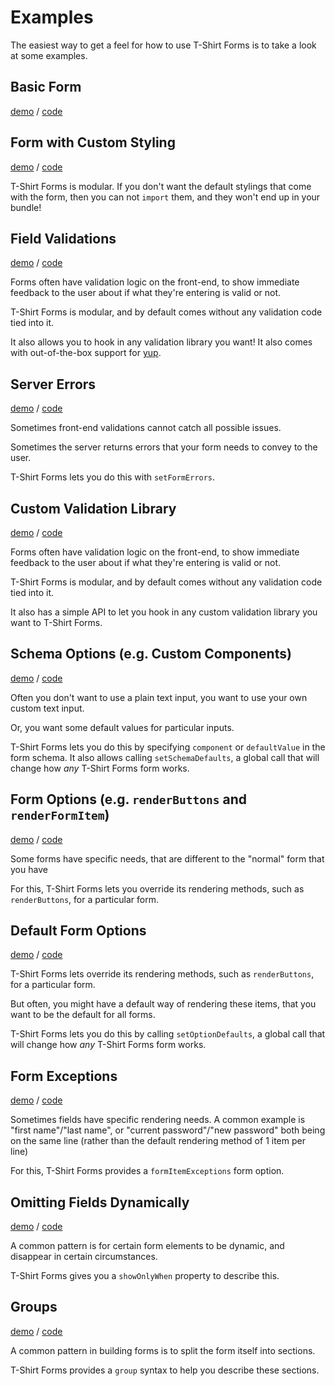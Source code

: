 # Examples

The easiest way to get a feel for how to use T-Shirt Forms is to take a look at some examples.

## Basic Form

[demo](https://jsfiddle.net/gh/get/library/pure/stephencookdev/react-t-shirt-forms/tree/master/examples/basic/jsfiddle) / [code](./basic)

## Form with Custom Styling

[demo]() / [code](./custom-styling)

T-Shirt Forms is modular. If you don't want the default stylings that come with the form, then you can not `import` them, and they won't end up in your bundle!

## Field Validations

[demo]() / [code](./validations)

Forms often have validation logic on the front-end, to show immediate feedback to the user about if what they're entering is valid or not.

T-Shirt Forms is modular, and by default comes without any validation code tied into it.

<!-- alex ignore retext-profanities -->

It also allows you to hook in any validation library you want! It also comes with out-of-the-box support for [yup](https://github.com/jquense/yup).

## Server Errors

[demo]() / [code](./sever-errors)

Sometimes front-end validations cannot catch all possible issues.

Sometimes the server returns errors that your form needs to convey to the user.

T-Shirt Forms lets you do this with `setFormErrors`.

## Custom Validation Library

[demo]() / [code](./custom-validation-library)

Forms often have validation logic on the front-end, to show immediate feedback to the user about if what they're entering is valid or not.

T-Shirt Forms is modular, and by default comes without any validation code tied into it.

<!-- alex ignore retext-profanities -->

It also has a simple API to let you hook in any custom validation library you want to T-Shirt Forms.

## Schema Options (e.g. Custom Components)

[demo]() / [code](./default-schema-options)

Often you don't want to use a plain text input, you want to use your own custom text input.

Or, you want some default values for particular inputs.

T-Shirt Forms lets you do this by specifying `component` or `defaultValue` in the form schema. It also allows calling `setSchemaDefaults`, a global call that will change how _any_ T-Shirt Forms form works.

## Form Options (e.g. `renderButtons` and `renderFormItem`)

[demo]() / [code](./form-options)

Some forms have specific needs, that are different to the "normal" form that you have

For this, T-Shirt Forms lets you override its rendering methods, such as `renderButtons`, for a particular form.

## Default Form Options

[demo]() / [code](./default-form-options)

T-Shirt Forms lets override its rendering methods, such as `renderButtons`, for a particular form.

But often, you might have a default way of rendering these items, that you want to be the default for all forms.

T-Shirt Forms lets you do this by calling `setOptionDefaults`, a global call that will change how _any_ T-Shirt Forms form works.

## Form Exceptions

[demo]() / [code](./form-exceptions)

Sometimes fields have specific rendering needs. A common example is "first name"/"last name", or "current password"/"new password" both being on the same line (rather than the default rendering method of 1 item per line)

For this, T-Shirt Forms provides a `formItemExceptions` form option.

## Omitting Fields Dynamically

[demo]() / [code](./show-when)

A common pattern is for certain form elements to be dynamic, and disappear in certain circumstances.

T-Shirt Forms gives you a `showOnlyWhen` property to describe this.

## Groups

[demo]() / [code](./groups)

A common pattern in building forms is to split the form itself into sections.

T-Shirt Forms provides a `group` syntax to help you describe these sections.
